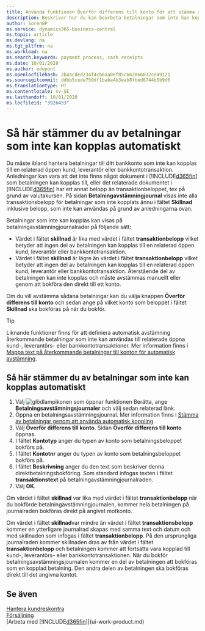 ```yaml
---
title: Använda funktionen Överför differens till konto för att stämma av betalningar | Microsoft Docs
description: Beskriver hur du kan bearbeta betalningar som inte kan kopplas till ett dokument, till exempel när en valutakurs orsakar att belopp skiljer sig åt.
author: SorenGP
ms.service: dynamics365-business-central
ms.topic: article
ms.devlang: na
ms.tgt_pltfrm: na
ms.workload: na
ms.search.keywords: payment process, cash receipts
ms.date: 10/01/2020
ms.author: edupont
ms.openlocfilehash: 2b4acded234f4cb6aa0ef85c663866032ce49121
ms.sourcegitcommit: ddbb5cede750df1baba4b3eab8fbed6744b5b9d6
ms.translationtype: HT
ms.contentlocale: sv-SE
ms.lasthandoff: 10/01/2020
ms.locfileid: "3926453"
---
```

# <a name="reconcile-payments-that-cannot-be-applied-automatically"></a>Så här stämmer du av betalningar som inte kan kopplas automatiskt
Du måste ibland hantera betalningar till ditt bankkonto som inte kan kopplas till en relaterad öppen kund, leverantör eller bankkontotransaktion. Anledningar kan vara att det inte finns något dokument i [!INCLUDE[d365fin](includes/d365fin_md.md)] som betalningen kan kopplas till, eller det relaterade dokumentet i [!INCLUDE[d365fin](includes/d365fin_md.md)] har ett annat belopp än transaktionbeloppet, tex på grund av valutakursen. På sidan **Betalningavstämningjournal** visas inte alla transaktionsbelopp för betalningar som inte kopplats ännu i fältet **Skillnad** inklusive belopp, som inte kan användas på grund av anledningarna ovan.

Betalningar som inte kan kopplas kan visas på betalningavstämningjournalrader på följande sätt:

* Värdet i fältet **skillnad** är lika med värdet i fältet **transaktionbelopp** vilket betyder att ingen del av betalningen kan kopplas till en relaterad öppen kund, leverantör eller bankkontotransaktion.
* Värdet i fältet **skillnad** är lägre än värdet i fältet **transaktionbelopp** vilket betyder att ingen del av betalningen kan kopplas till en relaterad öppen kund, leverantör eller bankkontotransaktion. Återstående del av betalningen kan inte kopplas och måste avstämmas manuellt eller genom att bokföra den direkt till ett konto.

Om du vill avstämma sådana betalningar kan du välja knappen **Överför differens till konto** och sedan ange på vilket konto som beloppet i fältet **Skillnad** ska bokföras på när du bokför.

> [!TIP]  
>   Liknande funktioner finns för att definiera automatisk avstämning återkommande betalningar som inte kan användas till relaterade öppna kund-, leverantörs- eller bankkontotransaktioner. Mer information finns i [Mappa text på återkommande betalningar till konton för automatisk avstämning](receivables-how-map-text-recurring-payments-accounts-auto-reconcilliation.md).

## <a name="to-reconcile-payments-that-cannot-be-applied-automatically"></a>Så här stämmer du av betalningar som inte kan kopplas automatiskt
1. Välj ![glödlampikonen som öppnar funktionen Berätta](media/ui-search/search_small.png "Berätta vad du vill göra"), ange **Betalningsavstämningsjournaler** och välj sedan relaterad länk.
2. Öppna en betalningsavstämningsjournal. Mer information finns i [Stämma av betalningar genom att använda automatisk koppling](receivables-how-reconcile-payments-auto-application.md).
3. Välj **Överför differens till konto**. Sidan **Överför differens till konto** öppnas.
4. I fältet **Kontotyp** anger du typen av konto som betalningsbeloppet bokförs på.
5. I fältet **Kontotnr** anger du typen av konto som betalningsbeloppet bokförs på.
6. I fältet **Beskrivning** anger du den text som beskriver denna direktbetalningsbokföring.  Som standard infogas texten i fältet **transaktionstext** på betalningavstämningjournalraden.
7. Välj **OK**.

Om värdet i fältet **skillnad** var lika med värdet i fältet **transaktionbelopp** när du bokförde betalningavstämningjournalen, kommer hela betalningen på journalraden bokföras direkt på angivet motkonto.

Om värdet i fältet **skillnad**var mindre än värdet i fältet **transaktionsbelopp** kommer en ytterligare journalrad skapas med samma text och datum och med skillnaden som infogas i fältet **transaktionbelopp**. På den ursprungliga journalraden kommer skillnaden dras av från värdet i fältet **transaktionbelopp** och betalningen kommer att fortsätta vara kopplad till kund-, leverantörs- eller bankkontotransaktionen. När du bokför betalningsavstämningsjournalen kommer en del av betalningen att bokföras som en kopplad betalning. Den andra delen av betalningen ska bokföras direkt till det angivna kontot.

## <a name="see-also"></a>Se även
[Hantera kundreskontra](receivables-manage-receivables.md)  
[Försäljning](sales-manage-sales.md)  
[Arbeta med [!INCLUDE[d365fin](includes/d365fin_md.md)]](ui-work-product.md)
